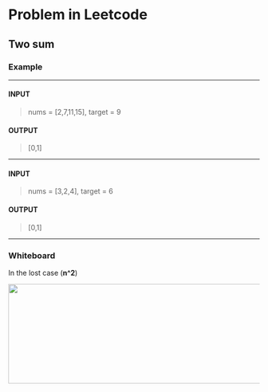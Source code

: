 # Problem in Leetcode
## Two sum
### Example

---
#### INPUT
>nums = [2,7,11,15], target = 9
#### OUTPUT
>[0,1]
---
#### INPUT
>nums = [3,2,4], target = 6
#### OUTPUT
>[0,1]
---

### Whiteboard
In the lost case (**n^2**)
<div align="center"><img src="https://user-images.githubusercontent.com/66263776/116494229-02151a00-a866-11eb-971c-6752ed3718f4.png" width="700" height= "200"> </div>
